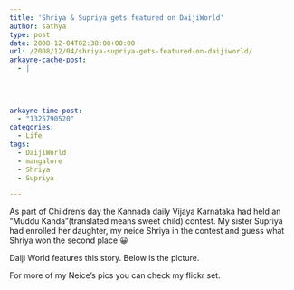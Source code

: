 ```yaml
---
title: 'Shriya & Supriya gets featured on DaijiWorld'
author: sathya
type: post
date: 2008-12-04T02:38:08+00:00
url: /2008/12/04/shriya-supriya-gets-featured-on-daijiworld/
arkayne-cache-post:
  - |
    
    
    
    
arkayne-time-post:
  - "1325790520"
categories:
  - Life
tags:
  - DaijiWorld
  - mangalore
  - Shriya
  - Supriya

---
```

As part of Children&#8217;s day the Kannada daily Vijaya Karnataka had held an &#8220;Muddu Kanda&#8221;(translated means sweet child) contest. My sister Supriya had enrolled her daughter, my neice Shriya in the contest and guess what Shriya won the second place 😀

Daiji World features this story. Below is the picture.

For more of my Neice&#8217;s pics you can check my flickr set.
